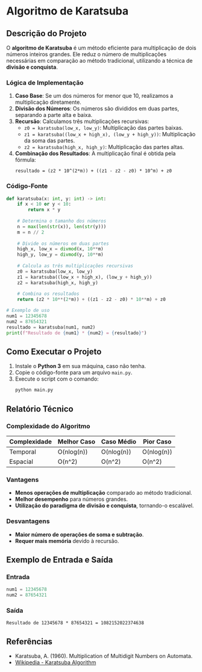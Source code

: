 # Algoritmo de Karatsuba

## Descrição do Projeto
O **algoritmo de Karatsuba** é um método eficiente para multiplicação de dois números inteiros grandes. Ele reduz o número de multiplicações necessárias em comparação ao método tradicional, utilizando a técnica de **divisão e conquista**.

### Lógica de Implementação
1. **Caso Base**: Se um dos números for menor que 10, realizamos a multiplicação diretamente.
2. **Divisão dos Números**: Os números são divididos em duas partes, separando a parte alta e baixa.
3. **Recursão**: Calculamos três multiplicações recursivas:
   - `z0 = karatsuba(low_x, low_y)`: Multiplicação das partes baixas.
   - `z1 = karatsuba((low_x + high_x), (low_y + high_y))`: Multiplicação da soma das partes.
   - `z2 = karatsuba(high_x, high_y)`: Multiplicação das partes altas.
4. **Combinação dos Resultados**: A multiplicação final é obtida pela fórmula:
   ```
   resultado = (z2 * 10^(2*m)) + ((z1 - z2 - z0) * 10^m) + z0
   ```

### Código-Fonte
```python
def karatsuba(x: int, y: int) -> int:
    if x < 10 or y < 10:
        return x * y
    
    # Determina o tamanho dos números
    n = max(len(str(x)), len(str(y)))
    m = n // 2
    
    # Divide os números em duas partes
    high_x, low_x = divmod(x, 10**m)
    high_y, low_y = divmod(y, 10**m)
    
    # Calcula as três multiplicações recursivas
    z0 = karatsuba(low_x, low_y)
    z1 = karatsuba((low_x + high_x), (low_y + high_y))
    z2 = karatsuba(high_x, high_y)
    
    # Combina os resultados
    return (z2 * 10**(2*m)) + ((z1 - z2 - z0) * 10**m) + z0

# Exemplo de uso
num1 = 12345678
num2 = 87654321
resultado = karatsuba(num1, num2)
print(f"Resultado de {num1} * {num2} = {resultado}")
```

## Como Executar o Projeto
1. Instale o **Python 3** em sua máquina, caso não tenha.
2. Copie o código-fonte para um arquivo `main.py`.
3. Execute o script com o comando:
   ```sh
   python main.py
   ```

## Relatório Técnico
### Complexidade do Algoritmo

| Complexidade | Melhor Caso | Caso Médio | Pior Caso  |
|--------------|-------------|------------|------------|
| Temporal     | O(nlog(n))  | O(nlog(n)) | O(nlog(n)) |
| Espacial     | O(n^2)      | O(n^2)     | O(n^2)     |

### Vantagens
- **Menos operações de multiplicação** comparado ao método tradicional.
- **Melhor desempenho** para números grandes.
- **Utilização do paradigma de divisão e conquista**, tornando-o escalável.

### Desvantagens
- **Maior número de operações de soma e subtração**.
- **Requer mais memória** devido à recursão.

## Exemplo de Entrada e Saída

### Entrada
```python
num1 = 12345678
num2 = 87654321
```

### Saída
```
Resultado de 12345678 * 87654321 = 1082152022374638
```



## Referências
- Karatsuba, A. (1960). Multiplication of Multidigit Numbers on Automata.
- [Wikipedia - Karatsuba Algorithm](https://en.wikipedia.org/wiki/Karatsuba_algorithm)

